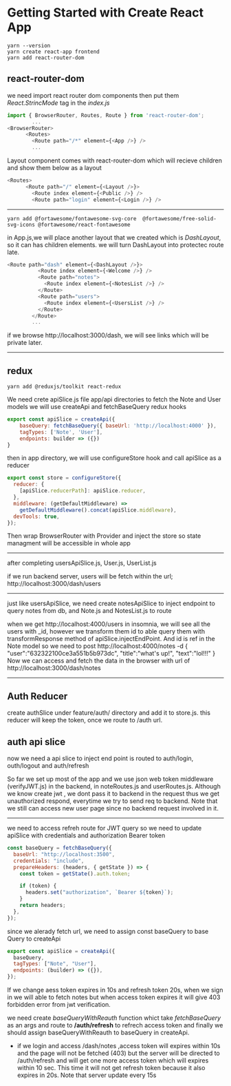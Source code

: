 # Getting Started with Create React App

```console
yarn --version
yarn create react-app frontend
yarn add react-router-dom
```

## react-router-dom

we need import react router dom components then put them _React.StrincMode_ tag in the _index.js_

```javascript
import { BrowserRouter, Routes, Route } from 'react-router-dom';
        ...
<BrowserRouter>
      <Routes>
        <Route path="/*" element={<App />} />
        ...
```

Layout component comes with react-router-dom which will recieve children and show them below as a layout

```javascript
<Routes>
      <Route path="/" element={<Layout />}>
        <Route index element={<Public />} />
        <Route path="login" element={<Login />} />
```

---

```console
yarn add @fortawesome/fontawesome-svg-core  @fortawesome/free-solid-svg-icons @fortawesome/react-fontawesome
```

in App.js,we will place another layout that we created which is _DashLayout_, so it can has children elements. we will turn DashLayout into protectec route late.

```javascript
<Route path="dash" element={<DashLayout />}>
          <Route index element={<Welcome />} />
          <Route path="notes">
            <Route index element={<NotesList />} />
          </Route>
          <Route path="users">
            <Route index element={<UsersList />} />
          </Route>
        </Route>
        ...
```

if we browse http://localhost:3000/dash, we will see links which will be private later.

---

## redux

```console
yarn add @reduxjs/toolkit react-redux
```

We need crete apiSlice.js file app/api directories to fetch the Note and User models
we will use createApi and fetchBaseQuery redux hooks

```javascript
export const apiSlice = createApi({
    baseQuery: fetchBaseQuery({ baseUrl: 'http://localhost:4000' }),
    tagTypes: ['Note', 'User'],
    endpoints: builder => ({})
}
```

then in app directory, we will use configureStore hook and call apiSlice as a reducer

```javascript
export const store = configureStore({
  reducer: {
    [apiSlice.reducerPath]: apiSlice.reducer,
  },
  middleware: (getDefaultMiddleware) =>
    getDefaultMiddleware().concat(apiSlice.middleware),
  devTools: true,
});
```

Then wrap BrowserRouter with Provider and inject the store so state managment will be accessible in whole app

---

after completing usersApiSlice.js, User.js, UserList.js

if we run backend server, users will be fetch within the url;
http://localhost:3000/dash/users

---

just like usersApiSlice, we need create notesApiSlice to inject endpoint to query notes from db, and Note.js and NotesList.js to route

when we get http://localhost:4000/users in insomnia, we will see all the users with \_id, however we transform them id to able query them with transformResponse method of apiSlice.injectEndPoint. And id is ref in the Note model so we need to post
http://localhost:4000/notes
-d {
"user":"632322100ce3a551b5b973dc",
"title":"what's up!",
"text":"lol!!!"
}
Now we can access and fetch the data in the browser with url of
http://localhost:3000/dash/notes

---

## Auth Reducer

create authSlice under feature/auth/ directory and add it to store.js. this reducer will keep the token, once we route to /auth url.

## auth api slice

now we need a api slice to inject end point is routed to auth/login, outh/logout and auth/refresh

So far we set up most of the app and we use json web token middleware (verifyJWT.js) in the backend, in noteRoutes.js and userRoutes.js. Although we know create jwt , we dont pass it to backend in the request thus we get unauthorized respond, everytime we try to send req to backend. Note that we still can access new user page since no backend request involved in it.

---

we need to access refreh route for JWT query so we need to update apiSlice with credentials and authorization Bearer token

```javascript
const baseQuery = fetchBaseQuery({
  baseUrl: "http://localhost:3500",
  credentials: "include",
  prepareHeaders: (headers, { getState }) => {
    const token = getState().auth.token;

    if (token) {
      headers.set("authorization", `Bearer ${token}`);
    }
    return headers;
  },
});
```

since we alerady fetch url, we need to assign const baseQuery to base Query to createApi

```javascript
export const apiSlice = createApi({
  baseQuery,
  tagTypes: ["Note", "User"],
  endpoints: (builder) => ({}),
});
```

If we change aess token expires in 10s and refresh token 20s, when we sign in we will able to fetch notes but when access token expires it will give 403 forbidden error from jwt verification.

we need create _baseQueryWithReauth_ function whict take _fetchBaseQuery_ as an args and route to **/auth/refresh** to refrech access token and finally we should assign baseQueryWithReauth to baseQuery in createApi.

- if we login and access /dash/notes ,access token will expires within 10s and the page will not be fetched (403) but the server will be directed to /auth/refresh and will get one more access token which will expires within 10 sec. This time it will not get refresh token because it also expires in 20s.
  Note that server update every 15s
